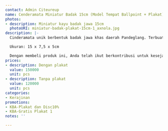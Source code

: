 ```yaml
---
contact: Admin Citeureup
name: Cenderamata Miniatur Badak 15cm (Model Tempat Ballpoint + Plakat)
photos:
- description: Miniatur kayu badak jawa 15cm
  photoURI: miniatur-badak-plakat-15cm-1_axnola.jpg
description: |-
  Cinderamata unik berbentuk badak jawa khas daerah Pandeglang. Terbuat dari bahan kayu yang diukir menjadi bentuk badak, miniatur ini menjadi sangat menarik dan wajib dimiliki. Tidak hanya sebagai miniatur, cenderamata ini juga berfungsi sebagai tempat ballpoint dan dapat digunakan sebagai plakat. Cocok untuk dipajang dan mempercantik meja di ruangan Anda.

  Ukuran: 15 x 7,5 x 5cm

  Dengan membeli produk ini, Anda telah ikut berkontribusi untuk kesejahteraan kelompok masyarakat di desa kami.
prices:
- description: Dengan plakat
  value: 150000
  unit: pcs
- description: Tanpa plakat
  value: 120000
  unit: pcs
categories:
- Kerajinan
promotions:
- KBA-Plakat dan Disc10%
- KBA-Gratis Plakat 1
notes: ''

---
```

